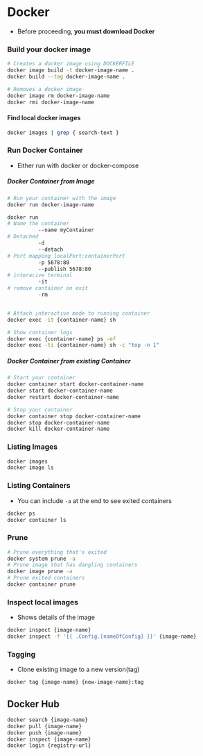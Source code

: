 # Docker

* Before proceeding, **you must download Docker**

### Build your docker image

```bash
# Creates a docker image using DOCKERFILE
docker image build -t docker-image-name .
docker build --tag docker-image-name .

# Removes a docker image
docker image rm docker-image-name
docker rmi docker-image-name
```

#### Find local docker images

```bash
docker images | grep { search-text }
```

### Run Docker Container
* Either run with docker or docker-compose

##### Docker Container from Image

```bash
# Run your container with the image
docker run docker-image-name

docker run 
# Name the container
          --name myContainer
# Detached
          -d
          --detach
# Port mapping localPort:containerPort
          -p 5678:80
          --publish 5678:80
# interacive terminal
          -it
# remove container on exit
          -rm


# Attach interactive mode to running container
docker exec -it {container-name} sh

# Show container logs
docker exec {container-name} ps -ef
docker exec -ti {container-name} sh -c "top -n 1"
```

##### Docker Container from existing Container

```bash
# Start your container
docker container start docker-container-name
docker start docker-container-name
docker restart docker-container-name

# Stop your container
docker container stop docker-container-name
docker stop docker-container-name
docker kill docker-container-name
```

### Listing Images

```bash
docker images
docker image ls
```

### Listing Containers

- You can include `-a` at the end to see exited containers

```bash
docker ps
docker container ls
```

### Prune

```bash
# Prune everything that's exited
docker system prune -a
# Prune image that has dangling containers
docker image prune -a
# Prune exited containers
docker container prune
```

### Inspect local images

- Shows details of the image

```bash
docker inspect {image-name}
docker inspect -f '{{ .Config.[nameOfConfig] }}' {image-name}
```

### Tagging

- Clone existing image to a new version(tag)

```bash
docker tag {image-name} {new-image-name}:tag
```

## Docker Hub

```bash
docker search {image-name}
docker pull {image-name}
docker push {image-name}
docker inspect {image-name}
docker login {registry-url}
```

